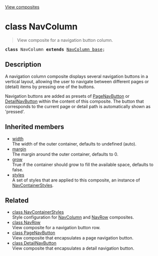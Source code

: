 [View composites](../index.md)

# class NavColumn

> View composite for a navigation button column.

<pre class="docgen_signature"><b>class</b> NavColumn <b>extends</b> <a href="NavColumn_base.md">NavColumn_base</a>;</pre>

## Description

A navigation column composite displays several navigation buttons in a vertical layout, allowing the user to navigate between different pages or (detail) items by pressing one of the buttons.

Navigation buttons are added as presets of [PageNavButton](PageNavButton.md) or [DetailNavButton](DetailNavButton.md) within the content of this composite. The button that corresponds to the current page or detail path is automatically shown as 'pressed'.

## Inherited members

- [<!--{ref:property}-->width](NavColumn_base_width.md) \
    The width of the outer container, defaults to undefined (auto).
- [<!--{ref:property}-->margin](NavColumn_base_margin.md) \
    The margin around the outer container, defaults to 0.
- [<!--{ref:property}-->grow](NavColumn_base_grow.md) \
    True if the container should grow to fill the available space, defaults to false.
- [<!--{ref:property}-->styles](NavColumn_base_styles.md) \
    A set of styles that are applied to this composite, an instance of [NavContainerStyles](NavContainerStyles.md).

## Related

- [<!--{ref:class}-->class NavContainerStyles](NavContainerStyles.md) \
    Style configuration for [NavColumn](NavColumn.md) and [NavRow](NavRow.md) composites.
- [<!--{ref:class}-->class NavRow](NavRow.md) \
    View composite for a navigation button row.
- [<!--{ref:class}-->class PageNavButton](PageNavButton.md) \
    View composite that encapsulates a page navigation button.
- [<!--{ref:class}-->class DetailNavButton](DetailNavButton.md) \
    View composite that encapsulates a detail navigation button.
